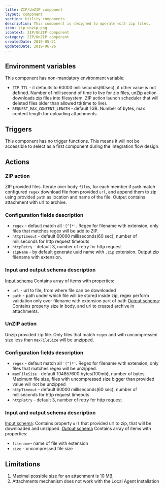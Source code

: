 ```yaml
---
title: ZIP/UnZIP component
layout: component
section: Utility components
description: This component is designed to operate with zip files.
icon: zip-unzip.png
icontext: ZIP/UnZIP component
category: ZIP/UnZIP component
createdDate: 2019-05-21
updatedDate: 2019-06-26
---
```


## Environment variables

This component has non-mandatory environment variable:

* `ZIP_TTL` - it defaults to 60000 milliseconds(60sec), if other value is not defined.
Number of millisecond of time to live for zip files, unZip action downloads zip files into filesystem.
ZIP action launch scheduler that will deleted files older than allowed ttl(time to live).
* `REQUEST_MAX_CONTENT_LENGTH` - default 1GB. Number of bytes, max content length for uploading attachments.

## Triggers

This component has no trigger functions. This means it will not be accessible to
select as a first component during the integration flow design.

## Actions

### ZIP action

ZIP provided files. Iterate over body `files`, for each member if `path` match
configured `regex` download file from provided `url`, and append them to zip using
provided `path` as location and name of the file. Output contains attachment with
url to archive.

### Configuration fields description

* `regex` - default match all `'[^]*'`. Regex for filename with extension, only files that matches regex will be add to ZIP.
* `httpTimeout` - default 60000 milliseconds(60 sec), number of milliseconds for http request timeouts
* `httpRetry` - default 3, number of retry for http request
* `zipName` - by default generate uuid name with `.zip` extension. Output zip filename with extension.

### Input and output schema description

[Input schema](lib/schemas/zip.in.json)
Contains array of items with properties:
* `url` - url to file, from where file can be downloaded
* `path` - path under which file will be stored inside zip, regex perform validation only over filename with extension part of path
[Output schema](lib/schemas/zip.out.json):
Contains property size in body, and url to created archive in attachments.

### UnZIP action

Unzip provided zip file. Only files that match `regex` and with uncompressed size less than  `maxFileSize` will be unzipped.

### Configuration fields description

* `regex` - default match all `'[^]*'`. Regex for filename with extension, only files that matches regex will be unzipped.
* `maxFileSize` - default 104857600 bytes(100mb), number of bytes. Maximum file size, files with uncompressed size bigger than provided value will not be unzipped
* `httpTimeout` - default 60000 milliseconds(60 sec), number of milliseconds for http request timeouts
* `httpRetry` - default 3, number of retry for http request

### Input and output schema description

[Input schema](lib/schemas/unzip.in.json):
Contains property `url` that provided url to zip, that will be downloaded and unzipped.
[Output schema](lib/schemas/unzip.out.json)
Contains array of items with properties:
* `filename`- name of file with extension
* `size` - uncompressed file size

## Limitations

1. Maximal possible size for an attachment is 10 MB.
2. Attachments mechanism does not work with the Local Agent Installation

